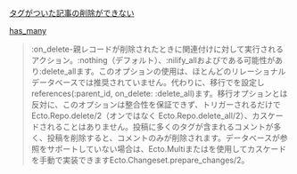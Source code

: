 [タグがついた記事の削除ができない](https://github.com/elixirjp-slack-com/realworld/issues/6)

[has_many](https://hexdocs.pm/ecto/Ecto.Schema.html#has_many/3)

> :on_delete-親レコードが削除されたときに関連付けに対して実行されるアクション。:nothing（デフォルト）、:nilify_allおよびである可能性があり:delete_allます。このオプションの使用は、ほとんどのリレーショナルデータベースでは推奨されていません。代わりに、移行でを設定しreferences(:parent_id, on_delete: :delete_all)ます。移行オプションとは反対に、このオプションは整合性を保証できず、トリガーされるだけでEcto.Repo.delete/2（オンではなく Ecto.Repo.delete_all/2）、カスケードされることはありません。投稿に多くのタグが含まれるコメントが多く、投稿を削除すると、コメントのみが削除されます。データベースが参照をサポートしていない場合は、Ecto.Multiまたはを使用してカスケードを手動で実装できますEcto.Changeset.prepare_changes/2。

